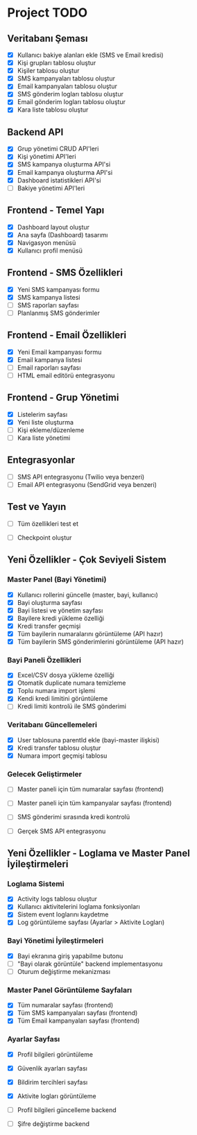 # Project TODO

## Veritabanı Şeması
- [x] Kullanıcı bakiye alanları ekle (SMS ve Email kredisi)
- [x] Kişi grupları tablosu oluştur
- [x] Kişiler tablosu oluştur
- [x] SMS kampanyaları tablosu oluştur
- [x] Email kampanyaları tablosu oluştur
- [x] SMS gönderim logları tablosu oluştur
- [x] Email gönderim logları tablosu oluştur
- [x] Kara liste tablosu oluştur

## Backend API
- [x] Grup yönetimi CRUD API'leri
- [x] Kişi yönetimi API'leri
- [x] SMS kampanya oluşturma API'si
- [x] Email kampanya oluşturma API'si
- [x] Dashboard istatistikleri API'si
- [ ] Bakiye yönetimi API'leri

## Frontend - Temel Yapı
- [x] Dashboard layout oluştur
- [x] Ana sayfa (Dashboard) tasarımı
- [x] Navigasyon menüsü
- [x] Kullanıcı profil menüsü

## Frontend - SMS Özellikleri
- [x] Yeni SMS kampanyası formu
- [x] SMS kampanya listesi
- [ ] SMS raporları sayfası
- [ ] Planlanmış SMS gönderimler

## Frontend - Email Özellikleri
- [x] Yeni Email kampanyası formu
- [x] Email kampanya listesi
- [ ] Email raporları sayfası
- [ ] HTML email editörü entegrasyonu

## Frontend - Grup Yönetimi
- [x] Listelerim sayfası
- [x] Yeni liste oluşturma
- [ ] Kişi ekleme/düzenleme
- [ ] Kara liste yönetimi

## Entegrasyonlar
- [ ] SMS API entegrasyonu (Twilio veya benzeri)
- [ ] Email API entegrasyonu (SendGrid veya benzeri)

## Test ve Yayın
- [ ] Tüm özellikleri test et
- [ ] Checkpoint oluştur




## Yeni Özellikler - Çok Seviyeli Sistem

### Master Panel (Bayi Yönetimi)
- [x] Kullanıcı rollerini güncelle (master, bayi, kullanıcı)
- [x] Bayi oluşturma sayfası
- [x] Bayi listesi ve yönetim sayfası
- [x] Bayilere kredi yükleme özelliği
- [x] Kredi transfer geçmişi
- [x] Tüm bayilerin numaralarını görüntüleme (API hazır)
- [x] Tüm bayilerin SMS gönderimlerini görüntüleme (API hazır)

### Bayi Paneli Özellikleri
- [x] Excel/CSV dosya yükleme özelliği
- [x] Otomatik duplicate numara temizleme
- [x] Toplu numara import işlemi
- [x] Kendi kredi limitini görüntüleme
- [ ] Kredi limiti kontrolü ile SMS gönderimi

### Veritabanı Güncellemeleri
- [x] User tablosuna parentId ekle (bayi-master ilişkisi)
- [x] Kredi transfer tablosu oluştur
- [x] Numara import geçmişi tablosu

### Gelecek Geliştirmeler
- [ ] Master paneli için tüm numaralar sayfası (frontend)
- [ ] Master paneli için tüm kampanyalar sayfası (frontend)
- [ ] SMS gönderimi sırasında kredi kontrolü
- [ ] Gerçek SMS API entegrasyonu




## Yeni Özellikler - Loglama ve Master Panel İyileştirmeleri

### Loglama Sistemi
- [x] Activity logs tablosu oluştur
- [x] Kullanıcı aktivitelerini loglama fonksiyonları
- [x] Sistem event loglarını kaydetme
- [x] Log görüntüleme sayfası (Ayarlar > Aktivite Logları)

### Bayi Yönetimi İyileştirmeleri
- [x] Bayi ekranına giriş yapabilme butonu
- [ ] "Bayi olarak görüntüle" backend implementasyonu
- [ ] Oturum değiştirme mekanizması

### Master Panel Görüntüleme Sayfaları
- [x] Tüm numaralar sayfası (frontend)
- [x] Tüm SMS kampanyaları sayfası (frontend)
- [x] Tüm Email kampanyaları sayfası (frontend)

### Ayarlar Sayfası
- [x] Profil bilgileri görüntüleme
- [x] Güvenlik ayarları sayfası
- [x] Bildirim tercihleri sayfası
- [x] Aktivite logları görüntüleme
- [ ] Profil bilgileri güncelleme backend
- [ ] Şifre değiştirme backend

